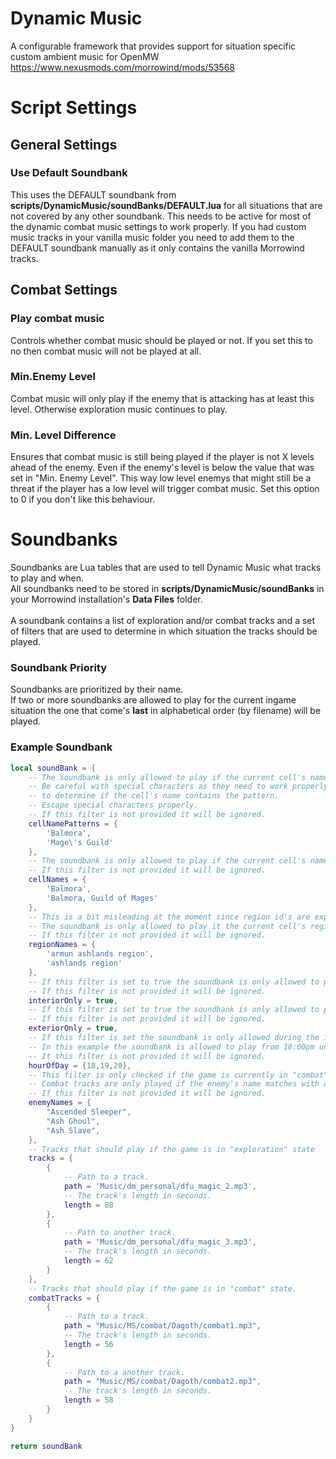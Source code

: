 # Dynamic Music
A configurable framework that provides support for situation specific custom ambient music for OpenMW  
https://www.nexusmods.com/morrowind/mods/53568


# Script Settings
## General Settings
### Use Default Soundbank
This uses the DEFAULT soundbank from **scripts/DynamicMusic/soundBanks/DEFAULT.lua** for all situations that are not covered by any other soundbank. This needs to be active for most of the dynamic combat music settings to work properly.
If you had custom music tracks in your vanilla music folder you need to add them to the DEFAULT soundbank manually as it only contains the vanilla Morrowind tracks.

## Combat Settings
### Play combat music
Controls whether combat music should be played or not.
If you set this to no then combat music will not be played at all.

### Min.Enemy Level
Combat music will only play if the enemy that is attacking has at least this level. Otherwise exploration music continues to play.

### Min. Level Difference
Ensures that combat music is still being played if the player is not X levels ahead of the enemy.
Even if the enemy's level is below the value that was set in "Min. Enemy Level".
This way low level enemys that might still be a threat if the player has a low level will trigger combat music.
Set this option to 0 if you don't like this behaviour.

# Soundbanks
Soundbanks are Lua tables that are used to tell Dynamic Music what tracks to play and when.\
All soundbanks need to be stored in **scripts/DynamicMusic/soundBanks** in your Morrowind installation's **Data Files** folder.\
 \
A soundbank contains a list of exploration and/or combat tracks and a set of filters that are used to determine in which situation the tracks should be played.

### Soundbank Priority
Soundbanks are prioritized by their name.\
If two or more soundbanks are allowed to play for the current ingame situation the one that come's **last** in alphabetical order (by filename) will be played.

### Example Soundbank

```lua
local soundBank = {
    -- The soundbank is only allowed to play if the current cell's name contains one or more of the strings listed in this filter
    -- Be careful with special characters as they need to work properly with Lua's string.gmatch function which is used
    -- to determine if the cell's name contains the pattern.
    -- Escape special characters properly.
    -- If this filter is not provided it will be ignored.
    cellNamePatterns = {
        'Balmora',
        'Mage\'s Guild'
    },
    -- The soundbank is only allowed to play if the current cell's name exactly matches with one or more of the strings listed in this filter.
    -- If this filter is not provided it will be ignored.
    cellNames = {
        'Balmora',
        'Balmora, Guild of Mages'
    },
    -- This is a bit misleading at the moment since region id's are expected here instead of region names.
    -- The soundbank is only allowed to play it the current cell's region id matches one of the region Id's listed in this filter.
    -- If this filter is not provided it will be ignored.
    regionNames = {
        'armun ashlands region',
        'ashlands region'
    },
    -- If this filter is set to true the soundbank is only allowed to play if the current cell is an interior cell.
    -- If this filter is not provided it will be ignored.
    interiorOnly = true,
    -- If this filter is set to true the soundbank is only allowed to play if the current cell is an exterior cell.
    -- If this filter is not provided it will be ignored.
    exteriorOnly = true,
    -- If this filter is set the soundbank is only allowed during the ingame hours in the list.
    -- In this example the soundbank is allowed to play from 18:00pm until 21:00pm
    -- It this filter is not provided it will be ignored.
    hourOfDay = {18,19,20},
    -- This filter is only checked if the game is currently in "combat" state.
    -- Combat tracks are only played if the enemy's name matches with one of the strings listed in this filter.
    -- If this filter is not provided it will be ignored.
    enemyNames = {
        "Ascended Sleeper",
        "Ash Ghoul",
        "Ash Slave",
    },
    -- Tracks that should play if the game is in "exploration" state
    tracks = {
        {
            -- Path to a track.
            path = 'Music/dm_personal/dfu_magic_2.mp3',
            -- The track's length in seconds.
            length = 88
        },
        {
            -- Path to another track.
            path = 'Music/dm_personal/dfu_magic_3.mp3',
            -- The track's length in seconds.
            length = 62
        }
    },
    -- Tracks that should play if the game is in "combat" state.
    combatTracks = {
        {
            -- Path to a track.
            path = "Music/MS/combat/Dagoth/combat1.mp3",
            -- The track's length in seconds.
            length = 56
        },
        {
            -- Path to a another track.
            path = "Music/MS/combat/Dagoth/combat2.mp3",
            -- The track's length in seconds.
            length = 58
        }
    }
}

return soundBank
```
